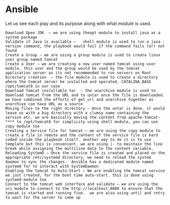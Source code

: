 # Ansible
Let us see each play and its purpose along with what module is used.

    Download Open JDK  – we are using theapt module to install java as a system package
    Validate if Java is available –   shell module is used to run a java -version command, the playbook would fail if the command fails (or) not found
    Create a Group – we are using a group module is used to create linux user group named tomcat
    Create a User – we are creating a new user named tomcat using user module, this user and the group would be used by the tomcat application server as its not recommended to run servers on Root
    Directory creation  – the file module is used to create a directory where the tomcat server be installed and operated. CATALINA_BASE /opt/tomcat8 in our case
    Download Tomcat installable tar  – the unarchive module is used to download tomcat from the URL and to untar once the file is downloaded. we have combined the efforts of get_url and unarchive together as unarchive can have URL as a source
    Moving files to the right directory – Once the untar is done. it would leave us with a big directory with a clumsy name containing the version etc. we are basically moving the content from apache-tomcat-**** to /opt/tomcat8 for simplicity using shell module, you can use copy module too
    Creating a Service file for tomcat – we are using the copy module to create a file in remote and the content of the service file is hard coded inside the playbook itself. another way to do it is to use template but this is convenient. we are using |- to maintain the line break while assigning the multiline data to the content variable.
    Reloading SystemD – Once the service file is created and placed on the appropriate /etc/systemd directory, we need to reload the system daemon to sync the changes.  Ansible has a dedicated module named systemd for to interact with SystemDaemon
    Enabling the tomcat to Auto-Start – We are enabling the tomcat service we just created, for the boot time auto-start. this is done using systemd module too
    Connect to the tomcat web interface and validate – we are using the uri module to connect to the http://localhost:8080 to ensure that the tomcat is started and running fine.  we are also using until and retry to wait for the server to come up
